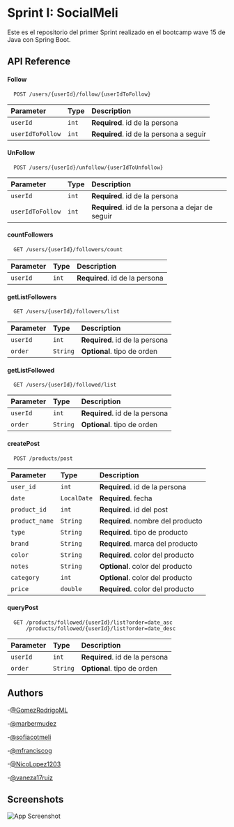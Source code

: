 
# Sprint I: SocialMeli

Este es el repositorio del primer Sprint realizado en el bootcamp wave 15 de Java con Spring Boot. 



## API Reference

#### Follow

```http
  POST /users/{userId}/follow/{userIdToFollow}
```

| Parameter | Type     | Description                |
| :-------- | :------- | :------------------------- |
| `userId` | `int` | **Required**. id de la persona |
| `userIdToFollow` | `int` | **Required**. id de la persona a seguir|

#### UnFollow

```http
  POST /users/{userId}/unfollow/{userIdToUnfollow}
```

| Parameter | Type     | Description                |
| :-------- | :------- | :------------------------- |
| `userId` | `int` | **Required**. id de la persona |
| `userIdToFollow` | `int` | **Required**. id de la persona a dejar de seguir|

#### countFollowers

```http
  GET /users/{userId}/followers/count
```

| Parameter | Type     | Description                |
| :-------- | :------- | :------------------------- |
| `userId` | `int` | **Required**. id de la persona |

#### getListFollowers

```http
  GET /users/{userId}/followers/list
```

| Parameter | Type     | Description                |
| :-------- | :------- | :------------------------- |
| `userId` | `int` | **Required**. id de la persona |
| `order` | `String` | **Optional**. tipo de orden |

#### getListFollowed

```http
  GET /users/{userId}/followed/list
```

| Parameter | Type     | Description                |
| :-------- | :------- | :------------------------- |
| `userId` | `int` | **Required**. id de la persona |
| `order` | `String` | **Optional**. tipo de orden |

#### createPost

```http
  POST /products/post
```

| Parameter | Type     | Description                |
| :-------- | :------- | :------------------------- |
| `user_id` | `int` | **Required**.  id de la persona|
| `date` | `LocalDate` | **Required**.  fecha|
| `product_id` | `int` | **Required**.  id del post|
| `product_name` | `String` | **Required**.  nombre del producto|
| `type` | `String` | **Required**.  tipo de producto|
| `brand` | `String` | **Required**.  marca del producto|
| `color` | `String` | **Required**.  color del producto|
| `notes` | `String` | **Optional**.  color del producto|
| `category` | `int` | **Optional**.  color del producto|
| `price` | `double` | **Required**.  color del producto|

#### queryPost

```http
  GET /products/followed/{userId}/list?order=date_asc
      /products/followed/{userId}/list?order=date_desc
```

| Parameter | Type     | Description                |
| :-------- | :------- | :------------------------- |
| `userId` | `int` | **Required**.  id de la persona|
| `order` | `String` | **Optional**.  tipo de orden|



## Authors

-[@GomezRodrigoML](https://github.com/GomezRodrigoML)

-[@marbermudez](https://github.com/marbermudez)

-[@sofiacotmeli](https://github.com/sofiacotmeli)

-[@mfranciscog](https://github.com/mfranciscog)

-[@NicoLopez1203](https://github.com/NicoLopez1203)

-[@vaneza17ruiz](https://github.com/ruizandino)



## Screenshots

![App Screenshot](https://i.pinimg.com/originals/f3/38/60/f338609f1bc08eea6b0db4d406f42256.jpg)

